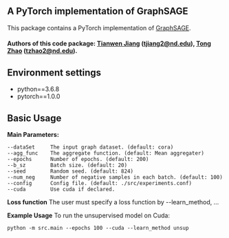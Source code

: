## A PyTorch implementation of GraphSAGE

This package contains a PyTorch implementation of [GraphSAGE](http://snap.stanford.edu/graphsage/).

#### Authors of this code package: [Tianwen Jiang](http://ir.hit.edu.cn/~twjiang/) (tjiang2@nd.edu), [Tong Zhao](tong-zhao.com) (tzhao2@nd.edu).




## Environment settings

- python==3.6.8
- pytorch==1.0.0




## Basic Usage

**Main Parameters:**

```
--dataSet     The input graph dataset. (default: cora)
--agg_func    The aggregate function. (default: Mean aggregater)
--epochs      Number of epochs. (default: 200)
--b_sz        Batch size. (default: 20)
--seed        Random seed. (default: 824)
--num_neg     Number of negative samples in each batch. (default: 100)
--config      Config file. (default: ./src/experiments.conf)
--cuda        Use cuda if declared.
```

**Loss function**
The user must specify a loss function by --learn_method, ...

**Example Usage**
To run the unsupervised model on Cuda:
```
python -m src.main --epochs 100 --cuda --learn_method unsup
```

